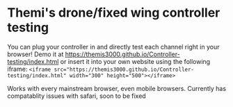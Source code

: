 # Themi's drone/fixed wing controller testing

You can plug your controller in and directly test each channel right in your browser! Demo it at https://themis3000.github.io/Controller-testing/index.html or insert it into your own website using the following iframe: `<iframe src="https://themis3000.github.io/Controller-testing/index.html" width="300" height="500"></iframe>`

Works with every mainstream browser, even mobile browsers. Currently has compatablity issues with safari, soon to be fixed
